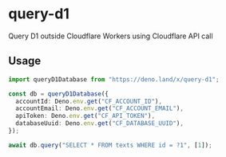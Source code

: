 # query-d1

Query D1 outside Cloudflare Workers using Cloudflare API call

## Usage

```ts
import queryD1Database from "https://deno.land/x/query-d1";

const db = queryD1Database({
  accountId: Deno.env.get("CF_ACCOUNT_ID"),
  accountEmail: Deno.env.get("CF_ACCOUNT_EMAIL"),
  apiToken: Deno.env.get("CF_API_TOKEN"),
  databaseUuid: Deno.env.get("CF_DATABASE_UUID"),
});

await db.query("SELECT * FROM texts WHERE id = ?1", [1]);
```
